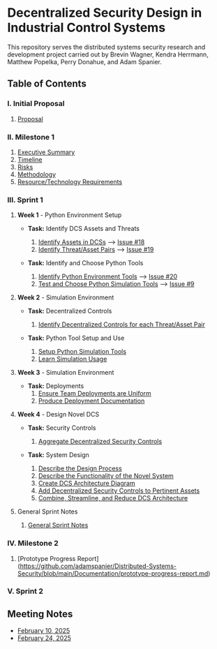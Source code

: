 # Decentralized Security Design in Industrial Control Systems

This repository serves the distributed systems security research and development project carried out by Brevin Wagner, Kendra Herrmann, Matthew Popelka, Perry Donahue, and Adam Spanier.

## Table of Contents

### I. Initial Proposal
1. [Proposal](https://github.com/adamspanier/Distributed-Systems-Security/blob/main/Documentation/InitialProposal.md)

### II. Milestone 1
1. [Executive Summary](https://github.com/adamspanier/Distributed-Systems-Security/blob/main/Documentation/Summary.md)
2. [Timeline](https://github.com/adamspanier/Distributed-Systems-Security/blob/main/Documentation/Timeline.md)
3. [Risks](https://github.com/adamspanier/Distributed-Systems-Security/blob/main/Documentation/Risks.md)
4. [Methodology](https://github.com/adamspanier/Distributed-Systems-Security/blob/main/Documentation/Methodology.md)
5. [Resource/Technology Requirements](https://github.com/adamspanier/Distributed-Systems-Security/blob/main/Documentation/Resources.md)

### III. Sprint 1

1. **Week 1** - Python Environment Setup

    * **Task:** Identify DCS Assets and Threats
        1. [Identify Assets in DCSs](https://github.com/adamspanier/Distributed-Systems-Security/blob/main/Documentation/AssetsThreatsControls.md) --> [Issue #18](https://github.com/users/adamspanier/projects/5/views/1)
        2. [Identify Threat/Asset Pairs](https://github.com/adamspanier/Distributed-Systems-Security/blob/main/Documentation/AssetsThreatsControls.md) --> [Issue #19](https://github.com/users/adamspanier/projects/5/views/1)

    * **Task:** Identify and Choose Python Tools
        1. [Identify Python Environment Tools](https://github.com/adamspanier/Distributed-Systems-Security/blob/main/Documentation/PythonSimulationTools.md) --> [Issue #20](https://github.com/users/adamspanier/projects/5/views/1)
        2. [Test and Choose Python Simulation Tools](https://github.com/adamspanier/Distributed-Systems-Security/blob/main/Documentation/PythonSimulationTools.md) --> [Issue #9](https://github.com/users/adamspanier/projects/5/views/1)
     
7. **Week 2** - Simulation Environment

    * **Task:** Decentralized Controls
        1. [Identify Decentralized Controls for each Threat/Asset Pair](https://github.com/adamspanier/Distributed-Systems-Security/blob/main/Documentation/AssetsThreatsControls.md)

    * **Task:** Python Tool Setup and Use
        1. [Setup Python Simulation Tools](https://github.com/adamspanier/Distributed-Systems-Security/blob/main/Documentation/PythonSimulationTools.md)
        2. [Learn Simulation Usage](https://github.com/adamspanier/Distributed-Systems-Security/blob/main/Documentation/PythonSimulationTools.md)
  
12. **Week 3** - Simulation Environment

    * **Task:** Deployments
        1. [Ensure Team Deployments are Uniform](https://github.com/adamspanier/Distributed-Systems-Security/blob/main/Documentation/PythonSimulationTools.md)
        2. [Produce Deployment Documentation](https://github.com/adamspanier/Distributed-Systems-Security/blob/main/Documentation/PythonSimulationTools.md)
        
15. **Week 4** - Design Novel DCS

    * **Task:** Security Controls
        1. [Aggregate Decentralized Security Controls](https://github.com/adamspanier/Distributed-Systems-Security/blob/main/Documentation/DecentralizedControls.md)

    * **Task:** System Design
        1. [Describe the Design Process](https://github.com/adamspanier/Distributed-Systems-Security/blob/main/Documentation/DCSArchitecture.md)
        2. [Describe the Functionality of the Novel System](https://github.com/adamspanier/Distributed-Systems-Security/blob/main/Documentation/DCSArchitecture.md)
        3. [Create DCS Architecture Diagram](https://github.com/adamspanier/Distributed-Systems-Security/blob/main/Documentation/DCSArchitecture.md)
        4. [Add Decentralized Security Controls to Pertinent Assets](https://github.com/adamspanier/Distributed-Systems-Security/blob/main/Documentation/DCSArchitecture.md)
        5. [Combine, Streamline, and Reduce DCS Architecture](https://github.com/adamspanier/Distributed-Systems-Security/blob/main/Documentation/DCSArchitecture.md)

16. General Sprint Notes

    1. [General Sprint Notes](https://github.com/adamspanier/Distributed-Systems-Security/blob/main/Documentation/Sprint1GeneralDocumentation.md)

### IV. Milestone 2
 1. [Prototype Progress Report] (https://github.com/adamspanier/Distributed-Systems-Security/blob/main/Documentation/prototype-progress-report.md)
### V. Sprint 2

## Meeting Notes

* [February 10, 2025](https://github.com/adamspanier/Distributed-Systems-Security/blob/main/MeetingNotes/Feb10_Notes.md)
* [February 24, 2025](https://github.com/adamspanier/Distributed-Systems-Security/blob/main/MeetingNotes/Feb24_Notes.md)

